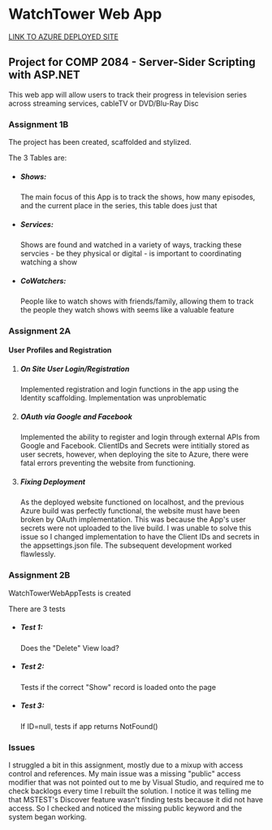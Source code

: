 <h1>WatchTower Web App</h1>
<a href="https://watchtowerapp.azurewebsites.net/">LINK TO AZURE DEPLOYED SITE</a>
<h2>Project for COMP 2084 - Server-Sider Scripting with ASP.NET</h2>
<p>This web app will allow users to track their progress in television series across streaming services, cableTV or DVD/Blu-Ray Disc</p>

<h3>Assignment 1B</h3>
<p>The project has been created, scaffolded and stylized.</p>
<p>The 3 Tables are:</p>
<ul>
  <li><h5>Shows:</h5>The main focus of this App is to track the shows, how many episodes, and the current place in the series, this table does just that</li>  
  <li><h5>Services:</h5>Shows are found and watched in a variety of ways, tracking these servcies - be they physical or digital - is important to coordinating watching a show</li>  
  <li><h5>CoWatchers:</h5>People like to watch shows with friends/family, allowing them to track the people they watch shows with seems like a valuable feature</li>  
</ul>

<h3>Assignment 2A</h3>
<h4>User Profiles and Registration</h4>
<ol>
	<li>
		<h5>On Site User Login/Registration</h5>
		<p>Implemented registration and login functions in the app using the Identity scaffolding. Implementation was unproblematic</p>
	</li>
	<li>
		<h5>OAuth via Google and Facebook</h5>
		<p>Implemented the ability to register and login through external APIs from Google and Facebook. ClientIDs and Secrets were intitially stored as user secrets, however, when deploying the site to Azure, there were fatal errors preventing the website from functioning.</p>
	</li>
	<li>
		<h5>Fixing Deployment</h5>
		<p>As the deployed website functioned on localhost, and the previous Azure build was perfectly functional, the website must have been broken by OAuth implementation. This was because the App's user secrets were not uploaded to the live build. I was unable to solve this issue so I changed implementation to have the Client IDs and secrets in the appsettings.json file. The subsequent development worked flawlessly.</p>
	</li>
</ol>

<h3>Assignment 2B</h3>
<p>WatchTowerWebAppTests is created</p>
<p>There are 3 tests</p>
<ul>
  <li><h5>Test 1:</h5> Does the "Delete" View load?</li>  
  <li><h5>Test 2:</h5> Tests if the correct "Show" record is loaded onto the page</li>  
  <li><h5>Test 3:</h5> If ID=null, tests if app returns NotFound()</li>  
</ul>

<h3>Issues</h3>
<p>I struggled a bit in this assignment, mostly due to a mixup with access control and references. My main issue was a missing "public" access modifier that was not pointed out to me by Visual Studio, and required me to check backlogs every time I rebuilt the solution. I notice it was telling me that MSTEST's Discover feature wasn't finding tests because it did not have access. So I checked and noticed the missing public keyword and the system began working. </p>